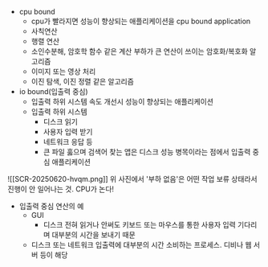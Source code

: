 - cpu bound
	- cpu가 빨라지면 성능이 향상되는 애플리케이션을 cpu bound application
	- 사칙연산
	- 행렬 연산
	- 소인수분해, 암호학 함수 같은 계산 부하가 큰 연산이 쓰이는 암호화/복호화 알고리즘
	- 이미지 또는 영상 처리
	- 이진 탐색, 이진 정렬 같은 알고리즘
- io bound(입출력 중심)
	- 입출력 하위 시스템 속도 개선시 성능이 향상되는 애플리케이션
	- 입출력 하위 시스템
		- 디스크 읽기
		- 사용자 입력 받기
		- 네트워크 응답 등
		- 큰 파일 훓으며 검색어 찾는 앱은 디스크 성능 병목이라는 점에서 입출력 중심 애플리케이션

![[SCR-20250620-hvqm.png]]
위 사진에서 '부하 없음'은 어떤 작업 보류 상태라서 진행이 안 일어나는 것. CPU가 논다!

- 입출력 중심 연산의 예
	- GUI
		- 디스크 전혀 읽거나 안써도 키보드 또는 마우스를 통한 사용자 입력 기다리며 대부분의 시간을 보내기 때문
	- 디스크 또는 네트워크 입출력에 대부분의 시간 소비하는 프로세스. 디비나 웹 서버 등이 해당